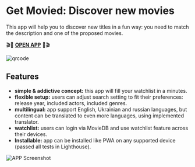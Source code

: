 # Get Movied: Discover new movies
This app will help you to discover new titles in a fun way: you need to match the description and one of the proposed movies.

🎬🍿 **[OPEN APP](https://get-movied.surge.sh/ "Run app in your browser right now!")** 🍿🎬

![qrcode](https://raw.githubusercontent.com/Shmobeny/app-get-movied/main/qrcode.png "Try app on your phone ;)")

## Features
- **simple & addictive concept:** this app will fill your watchlist in a minutes.
- **flexible setup:** users can adjust search setting to fit their preferences: release year, included actors, included genres.
- **multilingual:** app support English, Ukrainian and russian languages, but content can be translated to even more languages, using implemented translator.
- **watchlist:** users can login via MovieDB and use watchlist feature across their devices.
- **Installable:** app can be installed like PWA on any supported device (passed all tests in Lighthouse).

![APP Screenshot](https://raw.githubusercontent.com/Shmobeny/app-get-movied/main/gameplay_screenshot.png "Screenshot of main page :)")
